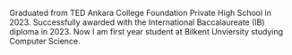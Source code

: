 Graduated from TED Ankara College Foundation Private High School in 2023.
Successfully awarded with the International Baccalaureate (IB) diploma in 2023.
Now I am first year student at Bilkent Unviersity studying Computer Science.

<!---
MustafaAkseli/MustafaAkseli is a ✨ special ✨ repository because its `README.md` (this file) appears on your GitHub profile.
You can click the Preview link to take a look at your changes.
--->
